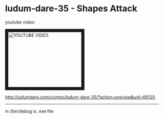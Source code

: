 # ludum-dare-35 - Shapes Attack

youtube video:

<a href="http://www.youtube.com/watch?feature=player_embedded&v=IM-mMTifHO0
" target="_blank"><img src="http://img.youtube.com/vi/IM-mMTifHO0/0.jpg" 
alt="YOUTUBE VIDEO" width="240" height="180" border="10" /></a>

http://ludumdare.com/compo/ludum-dare-35/?action=preview&uid=69120

---
in /bin/debug is .exe file
